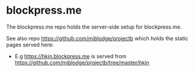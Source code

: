 # blockpress.me

The blockpress.me repo holds the server-side setup for blockpress.me.

See also repo https://github.com/miblodge/projectb which holds the static pages served here:

- E.g https://hkjn.blockpress.me is served from https://github.com/miblodge/projectb/tree/master/hkjn 
